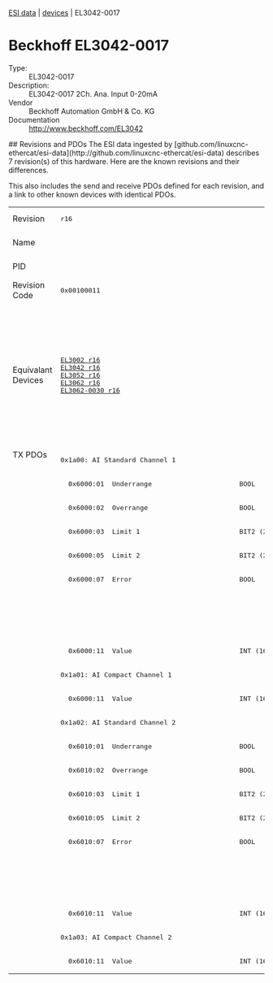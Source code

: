 <div class="nav"><a href="/esi-data">ESI data</a> | <a href="/esi-data/devices">devices</a> | EL3042-0017</div>

#  Beckhoff EL3042-0017

<dl>
  <dt>Type:</dt><dd>EL3042-0017</dd>
  <dt>Description:</dt><dd>EL3042-0017 2Ch. Ana. Input 0-20mA</dd>
  <dt>Vendor</dt><dd>Beckhoff Automation GmbH & Co. KG</dd>
  <dt>Documentation</dt><dd><a href="http://www.beckhoff.com/EL3042">http://www.beckhoff.com/EL3042</a></dd>
</dl>
## Revisions and PDOs
The ESI data ingested by [github.com/linuxcnc-ethercat/esi-data](http://github.com/linuxcnc-ethercat/esi-data) describes 7 revision(s) of this hardware.  Here are the known revisions and their differences.

This also includes the send and receive PDOs defined for each revision, and a link to other known devices with identical PDOs.

<table>
<tr >
<td class="first">Revision</td>
<td ><pre>r16</pre></td>
<td ><pre>r17</pre></td>
<td ><pre>r18</pre></td>
<td ><pre>r19</pre></td>
<td ><pre>r20</pre></td>
<td ><pre>r21</pre></td>
<td ><pre>r22</pre></td>
</tr>
<tr >
<td class="first">Name</td>
<td  colspan=7 align="center"><pre>EL3042-0017 2Ch. Ana. Input 0-20mA</pre></td>
</tr>
<tr >
<td class="first">PID</td>
<td  colspan=7 align="center"><pre>0x0be23052</pre></td>
</tr>
<tr >
<td class="first">Revision Code</td>
<td ><pre>0x00100011</pre></td>
<td ><pre>0x00110011</pre></td>
<td ><pre>0x00120011</pre></td>
<td ><pre>0x00130011</pre></td>
<td ><pre>0x00140011</pre></td>
<td ><pre>0x00150011</pre></td>
<td ><pre>0x00160011</pre></td>
</tr>
<tr >
<td class="first">Equivalant Devices</td>
<td ><pre><a href="EL3002">EL3002 r16</a><br/><a href="EL3042">EL3042 r16</a><br/><a href="EL3052">EL3052 r16</a><br/><a href="EL3062">EL3062 r16</a><br/><a href="EL3062-0030">EL3062-0030 r16</a></pre></td>
<td  colspan=3 align="center"><pre><a href="EL3002">EL3002 r17</a><br/><a href="EL3002">EL3002 r18</a><br/><a href="EL3002">EL3002 r19</a><br/><a href="EL3012">EL3012 r16</a><br/><a href="EL3012">EL3012 r17</a><br/><a href="EL3022">EL3022 r16</a><br/><a href="EL3022">EL3022 r17</a><br/><a href="EL3042">EL3042 r17</a><br/><a href="EL3042">EL3042 r18</a><br/><a href="EL3052">EL3052 r17</a><br/><a href="EL3052">EL3052 r18</a><br/><a href="EL3062">EL3062 r17</a><br/><a href="EL3062">EL3062 r18</a><br/><a href="EL3062-0030">EL3062-0030 r17</a><br/><a href="EL3062-0030">EL3062-0030 r18</a><br/><a href="EL3062-0030">EL3062-0030 r19</a></pre></td>
<td  colspan=2 align="center"><pre><a href="EL3002">EL3002 r20</a><br/><a href="EL3002">EL3002 r21</a><br/><a href="EL3012">EL3012 r18</a><br/><a href="EL3012">EL3012 r19</a><br/><a href="EL3012">EL3012 r20</a><br/><a href="EL3022">EL3022 r18</a><br/><a href="EL3022">EL3022 r19</a><br/><a href="EL3022">EL3022 r20</a><br/><a href="EL3042">EL3042 r19</a><br/><a href="EL3042">EL3042 r20</a><br/><a href="EL3052">EL3052 r19</a><br/><a href="EL3052">EL3052 r20</a><br/><a href="EL3062">EL3062 r19</a><br/><a href="EL3062">EL3062 r20</a><br/><a href="EL3062-0015">EL3062-0015 r16</a><br/><a href="EL3062-0030">EL3062-0030 r20</a><br/><a href="EL3062-0030">EL3062-0030 r21</a></pre></td>
<td ><pre><a href="EL3002">EL3002 r22</a><br/><a href="EL3042">EL3042 r21</a><br/><a href="EL3052">EL3052 r21</a><br/><a href="EL3062">EL3062 r21</a><br/><a href="EL3062-0030">EL3062-0030 r22</a><br/><a href="EL3062-0030">EL3062-0030 r23</a></pre></td>
</tr>
<tr class="txpdo pdosection">
<td class="first" rowspan=22 valign=top>TX PDOs</td>
<td colspan=7 align="left"><pre>0x1a00: AI Standard Channel 1</pre></td>
<td></td>
</tr>
<tr class="txpdo">
<td ><pre>  0x6000:01  Underrange                      BOOL</pre></td>
<td  colspan=6 align="left"><pre>  0x6000:01  Status__Underrange              BOOL</pre></td>
</tr>
<tr class="txpdo">
<td ><pre>  0x6000:02  Overrange                       BOOL</pre></td>
<td  colspan=6 align="left"><pre>  0x6000:02  Status__Overrange               BOOL</pre></td>
</tr>
<tr class="txpdo">
<td ><pre>  0x6000:03  Limit 1                         BIT2 (2 bits)</pre></td>
<td  colspan=6 align="left"><pre>  0x6000:03  Status__Limit 1                 BIT2 (2 bits)</pre></td>
</tr>
<tr class="txpdo">
<td ><pre>  0x6000:05  Limit 2                         BIT2 (2 bits)</pre></td>
<td  colspan=6 align="left"><pre>  0x6000:05  Status__Limit 2                 BIT2 (2 bits)</pre></td>
</tr>
<tr class="txpdo">
<td ><pre>  0x6000:07  Error                           BOOL</pre></td>
<td  colspan=6 align="left"><pre>  0x6000:07  Status__Error                   BOOL</pre></td>
</tr>
<tr class="txpdo">
<td  colspan=4 align="left"></td>
<td  colspan=3 align="left"><pre>  0x6000:0f  Status__TxPDO State             BOOL</pre></td>
</tr>
<tr class="txpdo">
<td  colspan=4 align="left"></td>
<td  colspan=3 align="left"><pre>  0x6000:10  Status__TxPDO Toggle            BOOL</pre></td>
</tr>
<tr class="txpdo">
<td  colspan=7 align="left"><pre>  0x6000:11  Value                           INT (16 bits)</pre></td>
</tr>
<tr class="txpdo pdosection">
<td  colspan=7 align="left"><pre>0x1a01: AI Compact Channel 1</pre></td>
</tr>
<tr class="txpdo">
<td  colspan=7 align="left"><pre>  0x6000:11  Value                           INT (16 bits)</pre></td>
</tr>
<tr class="txpdo pdosection">
<td  colspan=7 align="left"><pre>0x1a02: AI Standard Channel 2</pre></td>
</tr>
<tr class="txpdo">
<td ><pre>  0x6010:01  Underrange                      BOOL</pre></td>
<td  colspan=6 align="left"><pre>  0x6010:01  Status__Underrange              BOOL</pre></td>
</tr>
<tr class="txpdo">
<td ><pre>  0x6010:02  Overrange                       BOOL</pre></td>
<td  colspan=6 align="left"><pre>  0x6010:02  Status__Overrange               BOOL</pre></td>
</tr>
<tr class="txpdo">
<td ><pre>  0x6010:03  Limit 1                         BIT2 (2 bits)</pre></td>
<td  colspan=6 align="left"><pre>  0x6010:03  Status__Limit 1                 BIT2 (2 bits)</pre></td>
</tr>
<tr class="txpdo">
<td ><pre>  0x6010:05  Limit 2                         BIT2 (2 bits)</pre></td>
<td  colspan=6 align="left"><pre>  0x6010:05  Status__Limit 2                 BIT2 (2 bits)</pre></td>
</tr>
<tr class="txpdo">
<td ><pre>  0x6010:07  Error                           BOOL</pre></td>
<td  colspan=6 align="left"><pre>  0x6010:07  Status__Error                   BOOL</pre></td>
</tr>
<tr class="txpdo">
<td  colspan=4 align="left"></td>
<td  colspan=3 align="left"><pre>  0x6010:0f  Status__TxPDO State             BOOL</pre></td>
</tr>
<tr class="txpdo">
<td  colspan=4 align="left"></td>
<td  colspan=3 align="left"><pre>  0x6010:10  Status__TxPDO Toggle            BOOL</pre></td>
</tr>
<tr class="txpdo">
<td  colspan=7 align="left"><pre>  0x6010:11  Value                           INT (16 bits)</pre></td>
</tr>
<tr class="txpdo pdosection">
<td  colspan=7 align="left"><pre>0x1a03: AI Compact Channel 2</pre></td>
</tr>
<tr class="txpdo">
<td  colspan=7 align="left"><pre>  0x6010:11  Value                           INT (16 bits)</pre></td>
</tr>
</table>
